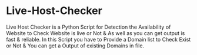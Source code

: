 # Live-Host-Checker
Live Host Checker is a Python Script for Detection the Availability of Website to Check Website is live or Not & As well as you can get output is fast & reliable. In this Script you have to Provide a Domain list to Check Exist or Not & You can get a Output of existing Domains in file.
